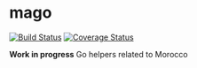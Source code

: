# mago

[![Build Status](https://travis-ci.org/ezzarghili/mago.svg?branch=master)](https://travis-ci.org/ezzarghili/mago) [![Coverage Status](https://coveralls.io/repos/github/ezzarghili/mago/badge.svg?branch=master)](https://coveralls.io/github/ezzarghili/mago?branch=master)

**Work in progress** Go helpers related to Morocco
